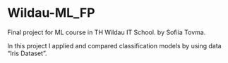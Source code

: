 # Wildau-ML_FP

Final project for ML course in TH Wildau IT School. by Sofiia Tovma.

In this project I applied and compared classification models by using data “Iris Dataset”.
